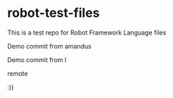 # robot-test-files

This is a test repo for Robot Framework Language files

Demo commit from amandus


Demo commit from l

remote

:))